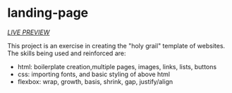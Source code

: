 # landing-page
<p><em><a href ="https://teodominguezcs.github.io/landing-page/">LIVE PREVIEW</a></em></p>
This project is an exercise in creating the "holy grail" template of websites.
The skills being used and reinforced are:
<ul>
    <li>html: boilerplate creation,multiple pages, images, links, lists, buttons </li>
    <li>css: importing fonts, and basic styling of above html</li>
    <li>flexbox: wrap, growth, basis, shrink, gap, justify/align</li>
</ul>
